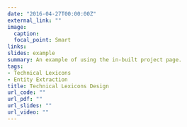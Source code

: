 ```yaml
---
date: "2016-04-27T00:00:00Z"
external_link: ""
image:
  caption: 
  focal_point: Smart
links:
slides: example
summary: An example of using the in-built project page.
tags:
- Technical Lexicons
- Entity Extraction
title: Technical Lexicons Design
url_code: ""
url_pdf: ""
url_slides: ""
url_video: ""
---
```



